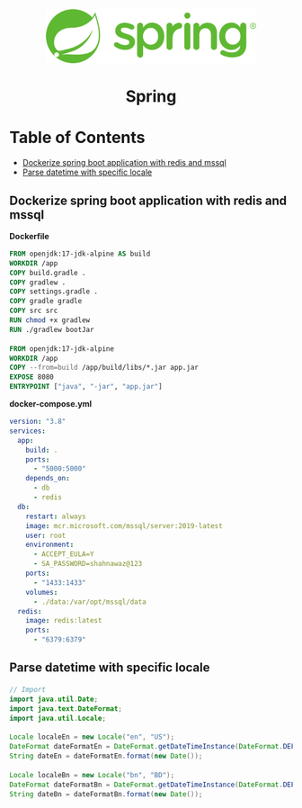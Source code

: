 <div align="center">
  <a href="https://spring.io/">
    <img alt="spring" src="../logos/spring.png" height="96"/>
  </a>
  <h1>Spring</h1>
</div>

# Table of Contents

- [Dockerize spring boot application with redis and mssql](#dockerize-spring-boot-application-with-redis-and-mssql)
- [Parse datetime with specific locale](#parse-datetime-with-specific-locale)

## Dockerize spring boot application with redis and mssql

**Dockerfile**

```Dockerfile
FROM openjdk:17-jdk-alpine AS build
WORKDIR /app
COPY build.gradle .
COPY gradlew .
COPY settings.gradle .
COPY gradle gradle
COPY src src
RUN chmod +x gradlew
RUN ./gradlew bootJar

FROM openjdk:17-jdk-alpine
WORKDIR /app
COPY --from=build /app/build/libs/*.jar app.jar
EXPOSE 8080
ENTRYPOINT ["java", "-jar", "app.jar"]
```

**docker-compose.yml**

```yml
version: "3.8"
services:
  app:
    build: .
    ports:
      - "5000:5000"
    depends_on:
      - db
      - redis
  db:
    restart: always
    image: mcr.microsoft.com/mssql/server:2019-latest
    user: root
    environment:
      - ACCEPT_EULA=Y
      - SA_PASSWORD=shahnawaz@123
    ports:
      - "1433:1433"
    volumes:
      - ./data:/var/opt/mssql/data
  redis:
    image: redis:latest
    ports:
      - "6379:6379"
```

## Parse datetime with specific locale

```java
// Import
import java.util.Date;
import java.text.DateFormat;
import java.util.Locale;

Locale localeEn = new Locale("en", "US");
DateFormat dateFormatEn = DateFormat.getDateTimeInstance(DateFormat.DEFAULT, DateFormat.SHORT, localeEn);
String dateEn = dateFormatEn.format(new Date());

Locale localeBn = new Locale("bn", "BD");
DateFormat dateFormatBn = DateFormat.getDateTimeInstance(DateFormat.DEFAULT, DateFormat.SHORT, localeBn);
String dateBn = dateFormatBn.format(new Date());
```
